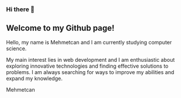 ### Hi there 👋

## Welcome to my Github page!

Hello, my name is Mehmetcan and I am currently studying computer science.

My main interest lies in web development and I am enthusiastic about exploring innovative technologies and finding effective solutions to problems. I am always searching for ways to improve my abilities and expand my knowledge.

Mehmetcan
